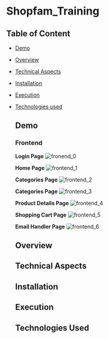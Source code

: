 # Shopfam_Training 
## Table of Content
- [Demo](https://github.com/riya3110/Shopfam_Training/blob/main/README.md#demo)
- [Overview](https://github.com/riya3110/Shopfam_Training/blob/main/README.md#overview)
- [Technical Aspects](https://github.com/riya3110/Shopfam_Training/blob/main/README.md#technical-aspects)
- [Installation](https://github.com/riya3110/Shopfam_Training/blob/main/README.md#Installation)
- [Execution](https://github.com/riya3110/Shopfam_Training/blob/main/README.md#Execution)
- [Technologies used](https://github.com/riya3110/Shopfam_Training/blob/main/README.md#technologies-used)

  ## Demo
  ### Frontend 
  **Login Page**
  ![fronend_0](https://github.com/riya3110/Shopfam_Training/assets/69893597/f57f7b1f-1dc9-49b4-b60b-c7d8b5cb8401)

  **Home Page**
  ![frontend_1](https://github.com/riya3110/Shopfam_Training/assets/69893597/3e318df4-4d5a-4097-a454-b2cef2b0f697)

  **Categories Page**
  ![frontend_2](https://github.com/riya3110/Shopfam_Training/assets/69893597/ffbfd9f6-4acc-4365-b069-7015912755fb)

  **Categories Page**
  ![frontend_3](https://github.com/riya3110/Shopfam_Training/assets/69893597/2ff68747-b299-4bee-95fd-25ba310544d1)

  **Product Details Page**
  ![frontend_4](https://github.com/riya3110/Shopfam_Training/assets/69893597/ef57d15f-4f40-418a-a372-859b69e0d3c0)

  **Shopping Cart Page**
  ![frontend_5](https://github.com/riya3110/Shopfam_Training/assets/69893597/9d595957-805f-4632-8766-27d1567d31b8)

  **Email Handler Page**
  ![frontend_6](https://github.com/riya3110/Shopfam_Training/assets/69893597/28ccf5d0-7bf2-4387-a934-3df9ef87ac33)


  





  


  
  ## Overview

  ## Technical Aspects

  ## Installation

  ## Execution

  ## Technologies Used
